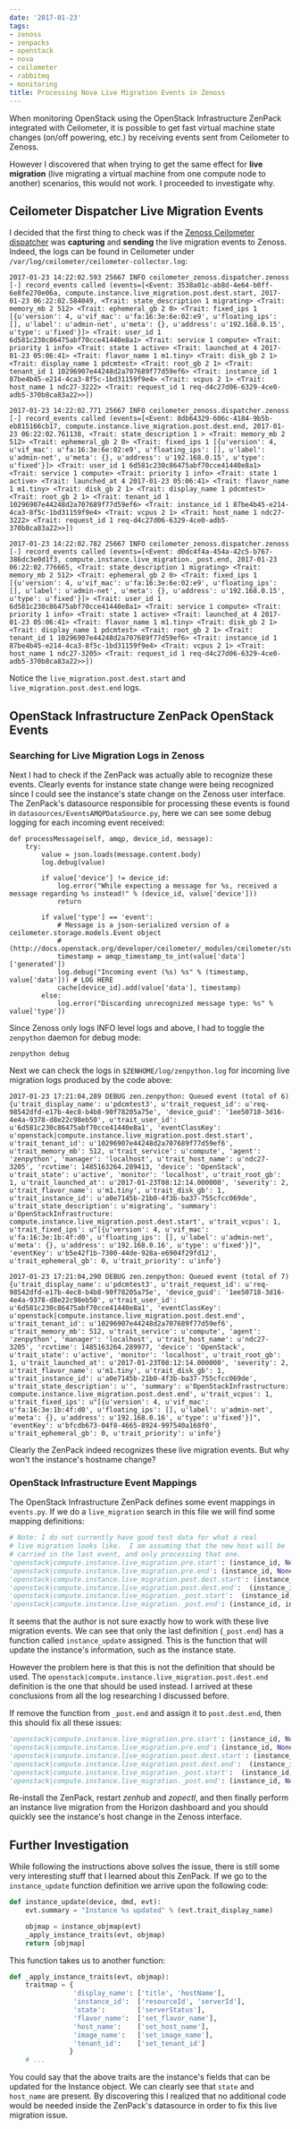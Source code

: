 ```yaml
---
date: '2017-01-23'
tags:
- zenoss
- zenpacks
- openstack
- nova
- ceilometer
- rabbitmq
- monitoring
title: Processing Nova Live Migration Events in Zenoss
---
```


When monitoring OpenStack using the OpenStack Infrastructure ZenPack integrated with Ceilometer, it is possible to get fast virtual machine state changes (on/off powering, etc.) by receiving events sent from Ceilometer to Zenoss.

However I discovered that when trying to get the same effect for **live migration** (live migrating a virtual machine from one compute node to another) scenarios, this would not work. I proceeded to investigate why.

## Ceilometer Dispatcher Live Migration Events

I decided that the first thing to check was if the [Zenoss Ceilometer dispatcher](https://github.com/zenoss/ceilometer_zenoss) was **capturing** and **sending** the live migration events to Zenoss. Indeed, the logs can be found in Ceilometer under `/var/log/ceilometer/ceilometer-collector.log`:

```
2017-01-23 14:22:02.593 25667 INFO ceilometer_zenoss.dispatcher.zenoss [-] record_events called (events=[<Event: 3538a01c-ab8d-4e64-b0ff-6e8fe270e06a, compute.instance.live_migration.post.dest.start, 2017-01-23 06:22:02.584049, <Trait: state_description 1 migrating> <Trait: memory_mb 2 512> <Trait: ephemeral_gb 2 0> <Trait: fixed_ips 1 [{u'version': 4, u'vif_mac': u'fa:16:3e:6e:02:e9', u'floating_ips': [], u'label': u'admin-net', u'meta': {}, u'address': u'192.168.0.15', u'type': u'fixed'}]> <Trait: user_id 1 6d581c230c86475abf70cce41440e8a1> <Trait: service 1 compute> <Trait: priority 1 info> <Trait: state 1 active> <Trait: launched_at 4 2017-01-23 05:06:41> <Trait: flavor_name 1 m1.tiny> <Trait: disk_gb 2 1> <Trait: display_name 1 pdcmtest> <Trait: root_gb 2 1> <Trait: tenant_id 1 10296907e44248d2a707689f77d59ef6> <Trait: instance_id 1 87be4b45-e214-4ca3-8f5c-1bd31159f9e4> <Trait: vcpus 2 1> <Trait: host_name 1 ndc27-3222> <Trait: request_id 1 req-d4c27d06-6329-4ce0-adb5-370b8ca83a22>>])

2017-01-23 14:22:02.771 25667 INFO ceilometer_zenoss.dispatcher.zenoss [-] record_events called (events=[<Event: 8db64329-606c-4184-9b5b-eb815166cb17, compute.instance.live_migration.post.dest.end, 2017-01-23 06:22:02.761138, <Trait: state_description 1 > <Trait: memory_mb 2 512> <Trait: ephemeral_gb 2 0> <Trait: fixed_ips 1 [{u'version': 4, u'vif_mac': u'fa:16:3e:6e:02:e9', u'floating_ips': [], u'label': u'admin-net', u'meta': {}, u'address': u'192.168.0.15', u'type': u'fixed'}]> <Trait: user_id 1 6d581c230c86475abf70cce41440e8a1> <Trait: service 1 compute> <Trait: priority 1 info> <Trait: state 1 active> <Trait: launched_at 4 2017-01-23 05:06:41> <Trait: flavor_name 1 m1.tiny> <Trait: disk_gb 2 1> <Trait: display_name 1 pdcmtest> <Trait: root_gb 2 1> <Trait: tenant_id 1 10296907e44248d2a707689f77d59ef6> <Trait: instance_id 1 87be4b45-e214-4ca3-8f5c-1bd31159f9e4> <Trait: vcpus 2 1> <Trait: host_name 1 ndc27-3222> <Trait: request_id 1 req-d4c27d06-6329-4ce0-adb5-370b8ca83a22>>])

2017-01-23 14:22:02.782 25667 INFO ceilometer_zenoss.dispatcher.zenoss [-] record_events called (events=[<Event: d0dc4f4a-454a-42c5-b767-386dc3e0d1f3, compute.instance.live_migration._post.end, 2017-01-23 06:22:02.776665, <Trait: state_description 1 migrating> <Trait: memory_mb 2 512> <Trait: ephemeral_gb 2 0> <Trait: fixed_ips 1 [{u'version': 4, u'vif_mac': u'fa:16:3e:6e:02:e9', u'floating_ips': [], u'label': u'admin-net', u'meta': {}, u'address': u'192.168.0.15', u'type': u'fixed'}]> <Trait: user_id 1 6d581c230c86475abf70cce41440e8a1> <Trait: service 1 compute> <Trait: priority 1 info> <Trait: state 1 active> <Trait: launched_at 4 2017-01-23 05:06:41> <Trait: flavor_name 1 m1.tiny> <Trait: disk_gb 2 1> <Trait: display_name 1 pdcmtest> <Trait: root_gb 2 1> <Trait: tenant_id 1 10296907e44248d2a707689f77d59ef6> <Trait: instance_id 1 87be4b45-e214-4ca3-8f5c-1bd31159f9e4> <Trait: vcpus 2 1> <Trait: host_name 1 ndc27-3205> <Trait: request_id 1 req-d4c27d06-6329-4ce0-adb5-370b8ca83a22>>])
```

Notice the `live_migration.post.dest.start` and `live_migration.post.dest.end` logs.

<!--more-->

## OpenStack Infrastructure ZenPack OpenStack Events

### Searching for Live Migration Logs in Zenoss

Next I had to check if the ZenPack was actually able to recognize these events. Clearly events for instance state change were being recognized since I could see the instance's state change on the Zenoss user interface. The ZenPack's datasource responsible for processing these events is found in `datasources/EventsAMQPDataSource.py`, here we can see some debug logging for each incoming event received:

```python?line_numbers=false
def processMessage(self, amqp, device_id, message):
    try:
        value = json.loads(message.content.body)
        log.debug(value)

        if value['device'] != device_id:
            log.error("While expecting a message for %s, received a message regarding %s instead!" % (device_id, value['device']))
            return

        if value['type'] == 'event':
            # Message is a json-serialized version of a ceilometer.storage.models.Event object
            # (http://docs.openstack.org/developer/ceilometer/_modules/ceilometer/storage/models.html#Event)
            timestamp = amqp_timestamp_to_int(value['data']['generated'])
            log.debug("Incoming event (%s) %s" % (timestamp, value['data'])) # LOG HERE
            cache[device_id].add(value['data'], timestamp)
        else:
            log.error("Discarding unrecognized message type: %s" % value['type'])
```

Since Zenoss only logs INFO level logs and above, I had to toggle the `zenpython` daemon for debug mode:

```
zenpython debug
```

Next we can check the logs in `$ZENHOME/log/zenpython.log` for incoming live migration logs produced by the code above:

```
2017-01-23 17:21:04,289 DEBUG zen.zenpython: Queued event (total of 6) {u'trait_display_name': u'pdcmtest3', u'trait_request_id': u'req-98542dfd-e17b-4ec8-b4b8-90f78205a75e', 'device_guid': '1ee50718-3d16-4e4a-9378-d8e22c98eb50', u'trait_user_id': u'6d581c230c86475abf70cce41440e8a1', 'eventClassKey': u'openstack|compute.instance.live_migration.post.dest.start', u'trait_tenant_id': u'10296907e44248d2a707689f77d59ef6', u'trait_memory_mb': 512, u'trait_service': u'compute', 'agent': 'zenpython', 'manager': 'localhost', u'trait_host_name': u'ndc27-3205', 'rcvtime': 1485163264.289413, 'device': 'OpenStack', u'trait_state': u'active', 'monitor': 'localhost', u'trait_root_gb': 1, u'trait_launched_at': u'2017-01-23T08:12:14.000000', 'severity': 2, u'trait_flavor_name': u'm1.tiny', u'trait_disk_gb': 1, u'trait_instance_id': u'a0e7145b-21b0-4f3b-ba37-755cfcc069de', u'trait_state_description': u'migrating', 'summary': u'OpenStackInfrastructure: compute.instance.live_migration.post.dest.start', u'trait_vcpus': 1, u'trait_fixed_ips': u"[{u'version': 4, u'vif_mac': u'fa:16:3e:1b:4f:d0', u'floating_ips': [], u'label': u'admin-net', u'meta': {}, u'address': u'192.168.0.16', u'type': u'fixed'}]", 'eventKey': u'b5e42f1b-7300-44de-928a-e6904f29fd12', u'trait_ephemeral_gb': 0, u'trait_priority': u'info'}

2017-01-23 17:21:04,290 DEBUG zen.zenpython: Queued event (total of 7) {u'trait_display_name': u'pdcmtest3', u'trait_request_id': u'req-98542dfd-e17b-4ec8-b4b8-90f78205a75e', 'device_guid': '1ee50718-3d16-4e4a-9378-d8e22c98eb50', u'trait_user_id': u'6d581c230c86475abf70cce41440e8a1', 'eventClassKey': u'openstack|compute.instance.live_migration.post.dest.end', u'trait_tenant_id': u'10296907e44248d2a707689f77d59ef6', u'trait_memory_mb': 512, u'trait_service': u'compute', 'agent': 'zenpython', 'manager': 'localhost', u'trait_host_name': u'ndc27-3205', 'rcvtime': 1485163264.289977, 'device': 'OpenStack', u'trait_state': u'active', 'monitor': 'localhost', u'trait_root_gb': 1, u'trait_launched_at': u'2017-01-23T08:12:14.000000', 'severity': 2, u'trait_flavor_name': u'm1.tiny', u'trait_disk_gb': 1, u'trait_instance_id': u'a0e7145b-21b0-4f3b-ba37-755cfcc069de', u'trait_state_description': u'', 'summary': u'OpenStackInfrastructure: compute.instance.live_migration.post.dest.end', u'trait_vcpus': 1, u'trait_fixed_ips': u"[{u'version': 4, u'vif_mac': u'fa:16:3e:1b:4f:d0', u'floating_ips': [], u'label': u'admin-net', u'meta': {}, u'address': u'192.168.0.16', u'type': u'fixed'}]", 'eventKey': u'bfcdb673-04f8-4665-8924-997540a168f0', u'trait_ephemeral_gb': 0, u'trait_priority': u'info'}
```

Clearly the ZenPack indeed recognizes these live migration events. But why won't the instance's hostname change?

### OpenStack Infrastructure Event Mappings

The OpenStack Infrastructure ZenPack defines some event mappings in `events.py`. If we do a `live_migration` search in this file we will find some mapping definitions:

```python
# Note: I do not currently have good test data for what a real
# live migration looks like.  I am assuming that the new host will be
# carried in the last event, and only processing that one.
'openstack|compute.instance.live_migration.pre.start': (instance_id, None),
'openstack|compute.instance.live_migration.pre.end': (instance_id, None),
'openstack|compute.instance.live_migration.post.dest.start': (instance_id, None),
'openstack|compute.instance.live_migration.post.dest.end':  (instance_id, None),
'openstack|compute.instance.live_migration._post.start':  (instance_id, None),
'openstack|compute.instance.live_migration._post.end': (instance_id, instance_update),
```

It seems that the author is not sure exactly how to work with these live migration events. We can see that only the last definition (`_post.end`) has a function called `instance_update` assigned. This is the function that will update the instance's information, such as the instance state.

However the problem here is that this is not the definition that should be used. The `openstack|compute.instance.live_migration.post.dest.end` definition is the one that should be used instead. I arrived at these conclusions from all the log researching I discussed before.

If remove the function from `_post.end` and assign it to `post.dest.end`, then this should fix all these issues:

```python
'openstack|compute.instance.live_migration.pre.start': (instance_id, None),
'openstack|compute.instance.live_migration.pre.end': (instance_id, None),
'openstack|compute.instance.live_migration.post.dest.start': (instance_id, None),
'openstack|compute.instance.live_migration.post.dest.end':  (instance_id, instance_update),
'openstack|compute.instance.live_migration._post.start':  (instance_id, None),
'openstack|compute.instance.live_migration._post.end': (instance_id, None),
```

Re-install the ZenPack, restart *zenhub* and *zopectl*, and then finally perform an instance live migration from the Horizon dashboard and you should quickly see the instance's host change in the Zenoss interface.

## Further Investigation

While following the instructions above solves the issue, there is still some very interesting stuff that I learned about this ZenPack. If we go to the `instance_update` function definition we arrive upon the following code:

```python
def instance_update(device, dmd, evt):
    evt.summary = "Instance %s updated" % (evt.trait_display_name)

    objmap = instance_objmap(evt)
    _apply_instance_traits(evt, objmap)
    return [objmap]
```

This function takes us to another function:

```python
def _apply_instance_traits(evt, objmap):
    traitmap = {
                'display_name': ['title', 'hostName'],
                'instance_id':  ['resourceId', 'serverId'],
                'state':        ['serverStatus'],
                'flavor_name':  ['set_flavor_name'],
                'host_name':    ['set_host_name'],
                'image_name':   ['set_image_name'],
                'tenant_id':    ['set_tenant_id']
               }
    # ...
```

You could say that the above traits are the instance's fields that can be updated for the Instance object. We can clearly see that `state` and `host_name` are present. By discovering this I realized that no additional code would be needed inside the ZenPack's datasource in order to fix this live migration issue.